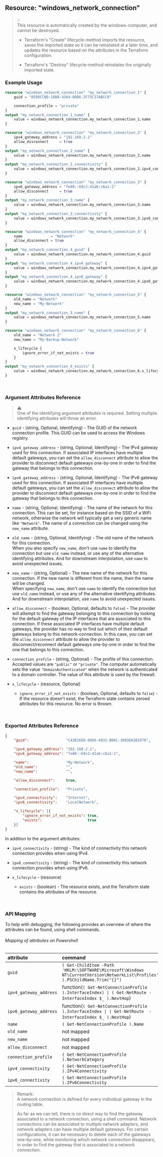 ## Resource: "windows_network_connection"

> :bulb:  
> This resource is automatically created by the windows-computer, and cannot be destroyed.
>   
> - Terraform's "Create" lifecycle-method imports the resource, saves the imported state so it can be reinstated at a later time, and updates the resource based on the attributes in the Terraform configuration. 
>  
> - Terraform's "Destroy" lifecycle-method reinstates the originally imported state. 

### Example Usage

```terraform
resource "windows_network_connection" "my_network_connection_1" {
    guid = "8598CC0D-18B8-4364-80D6-2F75C37ABCC0"

    connection_profile = "private"
}
output "my_network_connection_1_name" {
    value = windows_network_connection.my_network_connection_1.name
}
```

```terraform
resource "windows_network_connection" "my_network_connection_2" {
    ipv4_gateway_address = "192.168.2.1"
    allow_disconnect     = true
}
output "my_network_connection_2_name" {
    value = windows_network_connection.my_network_connection_2.name
}
output "my_network_connection_2_connectivity" {
    value = windows_network_connection.my_network_connection_2.ipv4_connectivity
}
```

```terraform
resource "windows_network_connection" "my_network_connection_3" {
    ipv6_gateway_address = "fe80::69c2:41ab:c6a1:1"
    allow_disconnect     = true
}
output "my_network_connection_3_name" {
    value = windows_network_connection.my_network_connection_3.name
}
output "my_network_connection_3_connectivity" {
    value = windows_network_connection.my_network_connection_3.ipv6_connectivity
}
```

```terraform
resource "windows_network_connection" "my_network_connection_4" {
    name             = "Network"
    allow_disconnect = true
}
output "my_network_connection_4_guid" {
    value = windows_network_connection.my_network_connection_4.guid
}
output "my_network_connection_4_ipv4_gateway" {
    value = windows_network_connection.my_network_connection_4.ipv4_gateway_address
}
output "my_network_connection_4_ipv6_gateway" {
    value = windows_network_connection.my_network_connection_4.ipv6_gateway_address
}
```

```terraform
resource "windows_network_connection" "my_network_connection_5" {
    old_name = "Network"
    new_name = "My-Network"
}
output "my_network_connection_5_name" {
    value = windows_network_connection.my_network_connection_5.name
}
```

```terraform
resource "windows_network_connection" "my_network_connection_6" {
    old_name = "Network 2"
    new_name = "My-Backup-Network"

    x_lifecycle {
        ignore_error_if_not_exists = true
    }
}
output "my_network_connection_6_exists" {
    value = windows_network_connection.my_network_connection_6.x_lifecycle[0].exists
}
```

<br/>

### Argument Attributes Reference

> :warning:  
> One of the identifying argument attributes is required.  Setting multiple identifying attributes will throw an error. 

- `guid` - (string, Optional, Identifying) -  The GUID of the network connection profile.  This GUID can be used to access the Windows registry.

- `ipv4_gateway_address` - (string, Optional, Identifying) -  The IPv4 gateway used for this connection.  If associated IP interfaces have multiple default gateways, you can set the `allow_disconnect` attribute to allow the provider to disconnect default gateways  one-by-one in order to find the gateway that belongs to this connection.

- `ipv6_gateway_address` - (string, Optional, Identifying) -  The IPv6 gateway used for this connection.  If associated IP interfaces have multiple default gateways, you can set the `allow_disconnect` attribute to allow the provider to disconnect default gateways  one-by-one in order to find the gateway that belongs to this connection.

- `name` - (string, Optional, Identifying) -  The name of the network for this connection.  This can be set, for instance based on the SSID of a WiFi network, otherwise the network will typically get a very generic name like `"Network"`.  The name of a connection can be changed using the `new_name` attribute.

- `old_name` - (string, Optional, Identifying) -  The old name of the network for this connection.  
When you also specify `new_name`, don't use `name` to identify the connection but use `old_name` instead, or use any of the alternative identifying attributes.  And for downstream interpolation, use `name` to avoid unexpected issues.

- `new_name` - (string, Optional) -  The new name of the network for this connection.  If the new name is different from the name, then the name will be changed.  
When specifying `new_name`, don't use `name` to identify the connection but use `old_name` instead, or use any of the alternative identifying attributes.  And for downstream interpolation, use `name` to avoid unexpected issues.

- `allow_disconnect` - (boolean, Optional, defaults to `false`) -  The provider will attempt to find the gateway belonging to this connection by looking for the default gateway of the IP interfaces that are associated to this connection.  If these associated IP interfaces have multiple default gateways, the provider has no way to find out which of their default gateways belong to this network-connection.  In this case, you can set the `allow_disconnect` attribute to allow the provider to disconnect/reconnect default gateways one-by-one in order to find the one that belongs to this connection.

- `connection_profile` - (string, Optional) -  The profile of this connection.  Accepted values are `"public"` or `"private"`.  The computer automatically sets the value `"DomainAuthenticated"` when the network is authenticated to a domain controller.  The value of this attribute is used by the firewall.

- `x_lifecycle` - (resource, Optional)

  - `ignore_error_if_not_exists` - (boolean, Optional, defaults to `false`) -  If the resource doesn't exist, the Terraform state contains zeroed attributes for this resource.  No error is thrown.

<br/>

### Exported Attributes Reference

```json
{
    "guid":                 "C42B1E6D-0856-4932-B06C-3085DA1B1978",

    "ipv4_gateway_address": "192.168.2.1",
    "ipv6_gateway_address": "fe80::69c2:41ab:c6a1:1",

    "name":                 "My-Network",
    "old_name":             "",
    "new_name":             "",

    "allow_disconnect":     true,

    "connection_profile":   "Private",

    "ipv4_connectivity":    "Internet",
    "ipv6_connectivity":    "LocalNetwork",

    "x_lifecycle": [{
        "ignore_error_if_not_exists": true,
        "exists":                     true
    }]      
}
```

In addition to the argument attributes:

- `ipv4_connectivity` - (string) -  The kind of connectivity this network connection provides when using IPv4.

- `ipv6_connectivity` - (string) -  The kind of connectivity this network connection provides when using IPv6.

- `x_lifecycle` - (resource)

  - `exists` - (boolean) -  The resource exists, and the Terraform state contains the attributes of the resource.

<br/>

### API Mapping

To help with debugging, the following provides an overview of where the attributes can be found, using shell commands.

###### Mapping of attributes on Powershell

attribute                             | command
:-------------------------------------|:------------
`guid`                                | `( Get-ChildItem -Path 'HKLM:\SOFTWARE\Microsoft\Windows NT\CurrentVersion\NetworkList\Profiles' ).PSChildName.Trim("{}")`
`ipv4_gateway_address`                | function(`( Get-NetConnectionProfile ).InterfaceIndex) \| ( Get-NetRoute -InterfaceIndex $_ ).NextHop`)
`ipv6_gateway_address`                | function(`( Get-NetConnectionProfile ).InterfaceIndex \| ( Get-NetRoute  -InterfaceIndex $_ ).NextHop`)
`name`                                | `( Get-NetConnectionProfile ).Name`
`old_name`                            | not mapped
`new_name`                            | not mapped
`allow_disconnect`                    | not mapped
`connection_profile`                  | `( Get-NetConnectionProfile ).NetworkCategory`
`ipv4_connectivity`                   | `( Get-NetConnectionProfile ).IPv4Connectivity`
`ipv6_connectivity`                   | `( Get-NetConnectionProfile ).IPv6Connectivity`

> Remark:  
> A network connection is defined for every individual gateway in the routing table.
> 
> As far as we can tell, there is no direct way to find the gateway associated to a network connection, using a shell command.
> Network connections can be associated to multiple network adapters, and network adapters can have multiple default gateways.  For certain configurations, it can be necessary to delete each of the gateways one-by-one, while monitoring which network connection disappears, in order to find the gateway that is associated to a network connection.

<br/>
